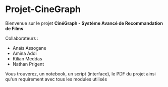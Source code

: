 # Projet-CineGraph

Bienvenue sur le projet **CinéGraph - Système Avancé de Recommandation de Films**


Collaborateurs : 
- Anaïs Assogane
- Amina Addi
- Kilian Meddas
- Nathan Prigent


Vous trouverez, un notebook, un script (interface), le PDF du projet ainsi qu'un requirement avec tous les modules utilisés

